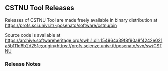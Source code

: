 ## CSTNU Tool Releases

Releases of CSTNU Tool are made freely available in binary distribution at https://profs.sci.univr.it/~posenato/software/cstnu/bin

Source code is available at
  https://archive.softwareheritage.org/swh:1:dir:154964a39f8f90a8f4242e021a5b111d6b2d251c;origin=https://profs.scienze.univr.it/posenato/svn/sw/CSTNU

### Release Notes

<!-- MACRO{snippet|id=rn|file=CstnuTool/RELEASE_NOTES.md|verbatim=true} -->